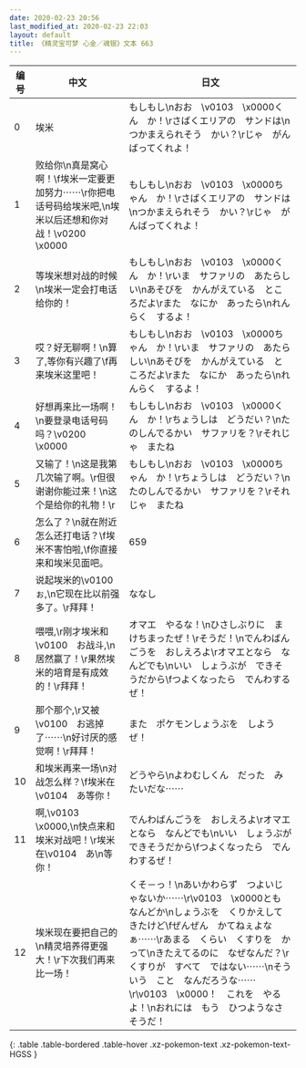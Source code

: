 ```yaml
---
date: 2020-02-23 20:56
last_modified_at: 2020-02-23 22:03
layout: default
title: 《精灵宝可梦 心金／魂银》文本 663
---
```

| 编号 | 中文 | 日文 |
| ---- | ---- | ---- |
| 0 | 埃米 | もしもし\nおお　\v0103　\x0000くん　か！\rさばくエリアの　サンドは\nつかまえられそう　かい？\rじゃ　がんばってくれよ！ |
| 1 | 败给你\n真是窝心啊！\f埃米一定要更加努力⋯⋯\r你把电话号码给埃米吧,\n埃米以后还想和你对战！\v0200　\x0000 | もしもし\nおお　\v0103　\x0000ちゃん　か！\rさばくエリアの　サンドは\nつかまえられそう　かい？\rじゃ　がんばってくれよ！ |
| 2 | 等埃米想对战的时候\n埃米一定会打电话给你的！ | もしもし\nおお　\v0103　\x0000くん　か！\rいま　サファリの　あたらしい\nあそびを　かんがえている　ところだよ\rまた　なにか　あったら\nれんらく　するよ！ |
| 3 | 哎？好无聊啊！\n算了,等你有兴趣了\f再来埃米这里吧！ | もしもし\nおお　\v0103　\x0000ちゃん　か！\rいま　サファリの　あたらしい\nあそびを　かんがえている　ところだよ\rまた　なにか　あったら\nれんらく　するよ！ |
| 4 | 好想再来比一场啊！\n要登录电话号码吗？\v0200　\x0000 | もしもし\nおお　\v0103　\x0000くん　か！\rちょうしは　どうだい？\nたのしんでるかい　サファリを？\rそれじゃ　またね |
| 5 | 又输了！\n这是我第几次输了啊。\r但很谢谢你能过来！\n这个是给你的礼物！\r | もしもし\nおお　\v0103　\x0000ちゃん　か！\rちょうしは　どうだい？\nたのしんでるかい　サファリを？\rそれじゃ　またね |
| 6 | 怎么了？\n就在附近怎么还打电话？\f埃米不害怕啦,\f你直接来和埃米见面吧。 | 659 |
| 7 | 说起埃米的\v0100　ぉ,\n它现在比以前强多了。\r拜拜！ | ななし |
| 8 | 喂喂,\r刚才埃米和\v0100　お战斗,\n居然赢了！\r果然埃米的培育是有成效的！\r拜拜！ | オマエ　やるな！\nひさしぶりに　まけちまったぜ！\rそうだ！\nでんわばんごうを　おしえろよ\rオマエとなら　なんどでも\nいい　しょうぶが　できそうだから\fつよくなったら　でんわするぜ！ |
| 9 | 那个那个,\r又被\v0100　お逃掉了⋯⋯\n好讨厌的感觉啊！\r拜拜！ | また　ポケモンしょうぶを　しようぜ！ |
| 10 | 和埃米再来一场\n对战怎么样？\f埃米在\v0104　あ等你！ | どうやら\nよわむしくん　だった　みたいだな⋯⋯ |
| 11 | 啊,\v0103　\x0000,\n快点来和埃米对战吧！\r埃米在\v0104　あ\n等你！ | でんわばんごうを　おしえろよ\rオマエとなら　なんどでも\nいい　しょうぶが　できそうだから\fつよくなったら　でんわするぜ！ |
| 12 | 埃米现在要把自己的\n精灵培养得更强大！\r下次我们再来比一场！ | くそ－っ！\nあいかわらず　つよいじゃないか⋯⋯\r\v0103　\x0000とも　なんどか\nしょうぶを　くりかえして　きたけど\fぜんぜん　かてねぇよなぁ⋯⋯\rあまる　くらい　くすりを　かって\nきたえてるのに　なぜなんだ？\rくすりが　すべて　ではない⋯⋯\nそういう　こと　なんだろうな⋯⋯\r\v0103　\x0000！　これを　やるよ！\nおれには　もう　ひつようなさそうだ！ |
{: .table .table-bordered .table-hover .xz-pokemon-text .xz-pokemon-text-HGSS }